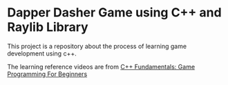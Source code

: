 
# Dapper Dasher Game using C++ and Raylib Library

  

This project is a repository about the process of learning game development using c++.

  

The learning reference videos are from [C++ Fundamentals: Game Programming For Beginners](https://www.udemy.com/share/104Xli3@CG3M12DOEqANnhzscohLtumd82YbERByVQPVkUSj6ONS_kCcuwyXASzoYpNu2rxhiA==/)
